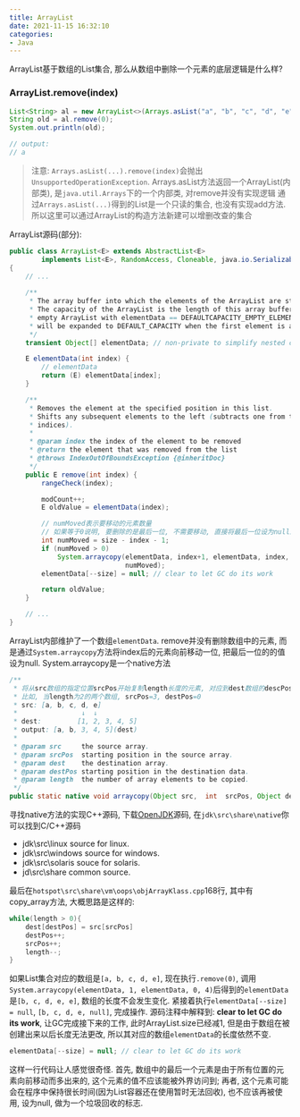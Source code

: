 ```yaml
---
title: ArrayList
date: 2021-11-15 16:32:10
categories:
- Java
---
```


ArrayList基于数组的List集合, 那么从数组中删除一个元素的底层逻辑是什么样?

### ArrayList.remove(index)
```java
List<String> al = new ArrayList<>(Arrays.asList("a", "b", "c", "d", "e"));
String old = al.remove(0);
System.out.println(old);

// output:
// a
```
> 注意: `Arrays.asList(...).remove(index)`会抛出`UnsupportedOperationException`.
> Arrays.asList方法返回一个ArrayList(内部类), 是`java.util.Arrays`下的一个内部类, 对remove并没有实现逻辑
> 通过`Arrays.asList(...)`得到的List是一个只读的集合, 也没有实现add方法. 所以这里可以通过ArrayList的构造方法新建可以增删改查的集合

ArrayList源码(部分):
```java
public class ArrayList<E> extends AbstractList<E>
        implements List<E>, RandomAccess, Cloneable, java.io.Serializable
{
    // ...
    
    /**
     * The array buffer into which the elements of the ArrayList are stored.
     * The capacity of the ArrayList is the length of this array buffer. Any
     * empty ArrayList with elementData == DEFAULTCAPACITY_EMPTY_ELEMENTDATA
     * will be expanded to DEFAULT_CAPACITY when the first element is added.
     */
    transient Object[] elementData; // non-private to simplify nested class access

    E elementData(int index) {
        // elementData
        return (E) elementData[index];
    }

    /**
     * Removes the element at the specified position in this list.
     * Shifts any subsequent elements to the left (subtracts one from their
     * indices).
     *
     * @param index the index of the element to be removed
     * @return the element that was removed from the list
     * @throws IndexOutOfBoundsException {@inheritDoc}
     */
    public E remove(int index) {
        rangeCheck(index);

        modCount++;
        E oldValue = elementData(index);

        // numMoved表示要移动的元素数量
        // 如果等于0说明, 要删除的是最后一位, 不需要移动, 直接将最后一位设为null即可
        int numMoved = size - index - 1;
        if (numMoved > 0)
            System.arraycopy(elementData, index+1, elementData, index,
                             numMoved);
        elementData[--size] = null; // clear to let GC do its work

        return oldValue;
    }

    // ...
}
```

ArrayList内部维护了一个数组`elementData`. remove并没有删除数组中的元素, 而是通过`System.arraycopy`方法将index后的元素向前移动一位, 把最后一位的的值设为null.
System.arraycopy是一个native方法
```java
/**
 * 将从src数组的指定位置srcPos开始复制length长度的元素, 对应到dest数组的descPos位置依次往后替换
 * 比如, 当length为2的两个数组, srcPos=3, destPos=0
 * src: [a, b, c, d, e]
 *                ↓  ↓
 * dest:         [1, 2, 3, 4, 5]
 * output: [a, b, 3, 4, 5](dest)
 * 
 * @param src     the source array.
 * @param srcPos  starting position in the source array.
 * @param dest    the destination array.
 * @param destPos starting position in the destination data.
 * @param length  the number of array elements to be copied.
 */
public static native void arraycopy(Object src,  int  srcPos, Object dest, int destPos, int length);
```
寻找native方法的实现C++源码, 下载[OpenJDK](https://github.com/openjdk/jdk/tags?after=jdk8-b114)源码, 在`jdk\src\share\native`你可以找到C/C++源码
 - jdk\src\linux source for linux.
 - jdk\src\windows source for windows.
 - jdk\src\solaris souce for solaris.
 - jd\src\share common source.

最后在`hotspot\src\share\vm\oops\objArrayKlass.cpp`168行, 其中有copy_array方法, 大概思路是这样的:
```java
while(length > 0){
    dest[destPos] = src[srcPos]
    destPos++;
    srcPos++;
    length--;
}
```
如果List集合对应的数组是`[a, b, c, d, e]`, 现在执行`.remove(0)`, 调用`System.arraycopy(elementData, 1, elementData, 0, 4)`后得到的`elementData`是`[b, c, d, e, e]`, 数组的长度不会发生变化. 紧接着执行`elementData[--size] = null`, `[b, c, d, e, null]`, 完成操作. 源码注释中解释到: **clear to let GC do its work**, 让GC完成接下来的工作, 此时ArrayList.size已经减1, 但是由于数组在被创建出来以后长度无法更改, 所以其对应的数组`elementData`的长度依然不变.

```java
elementData[--size] = null; // clear to let GC do its work
```
这样一行代码让人感觉很奇怪. 首先, 数组中的最后一个元素是由于所有位置的元素向前移动而多出来的, 这个元素的值不应该能被外界访问到; 再者, 这个元素可能会在程序中保持很长时间(因为List容器还在使用暂时无法回收), 也不应该再被使用, 设为null, 做为一个垃圾回收的标志.


